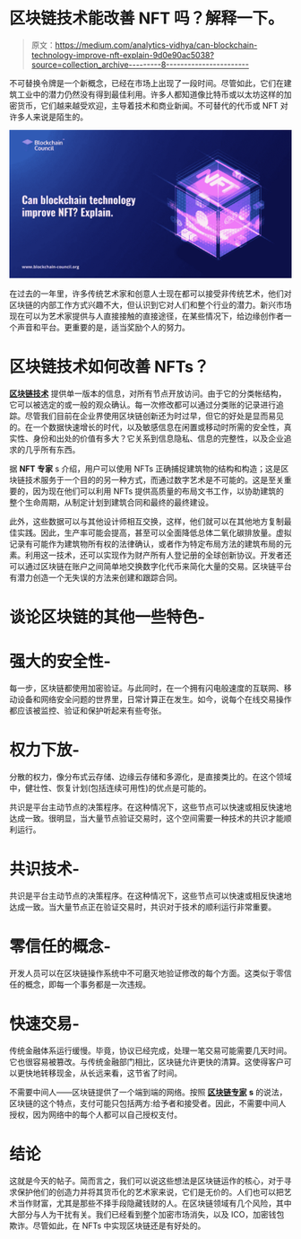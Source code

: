 # 区块链技术能改善 NFT 吗？解释一下。

> 原文：<https://medium.com/analytics-vidhya/can-blockchain-technology-improve-nft-explain-9d0e90ac5038?source=collection_archive---------8----------------------->

不可替换令牌是一个新概念，已经在市场上出现了一段时间。尽管如此，它们在建筑工业中的潜力仍然没有得到最佳利用。许多人都知道像比特币或以太坊这样的加密货币，它们越来越受欢迎，主导着技术和商业新闻。不可替代的代币或 NFT 对许多人来说是陌生的。

![](img/ec9236a6af5a998fd29c6f9b82bb6f36.png)

在过去的一年里，许多传统艺术家和创意人士现在都可以接受非传统艺术，他们对区块链的内部工作方式兴趣不大，但认识到它对人们和整个行业的潜力。新兴市场现在可以为艺术家提供与人直接接触的直接途径，在某些情况下，给边缘创作者一个声音和平台。更重要的是，适当奖励个人的努力。

# 区块链技术如何改善 NFTs？

[**区块链技术**](https://www.blockchain-council.org/blockchain/what-is-blockchain-technology-and-how-does-it-work/) 提供单一版本的信息，对所有节点开放访问。由于它的分类帐结构，它可以被选定的或一般的观众确认。每一次修改都可以通过分类账的记录进行追踪。尽管我们目前在企业界使用区块链创新还为时过早，但它的好处是显而易见的。在一个数据快速增长的时代，以及敏感信息在闲置或移动时所需的安全性，真实性、身份和出处的价值有多大？它关系到信息隐私、信息的完整性，以及企业追求的几乎所有东西。

据 **NFT 专家** s 介绍，用户可以使用 NFTs 正确捕捉建筑物的结构和构造；这是区块链技术服务于一个目的的另一种方式，而通过数字艺术是不可能的。这是至关重要的，因为现在他们可以利用 NFTs 提供高质量的布局文书工作，以协助建筑的整个生命周期，从制定计划到建筑合同和最终的最终建设。

此外，这些数据可以与其他设计师相互交换，这样，他们就可以在其他地方复制最佳实践。因此，生产率可能会提高，甚至可以全面降低总体二氧化碳排放量。虚拟记录有可能作为建筑物所有权的法律确认，或者作为特定布局方法的建筑布局的元素。利用这一技术，还可以实现作为财产所有人登记册的全球创新协议。开发者还可以通过区块链在账户之间简单地交换数字化代币来简化大量的交易。区块链平台有潜力创造一个无失误的方法来创建和跟踪合同。

# 谈论区块链的其他一些特色-

# 强大的安全性-

每一步，区块链都使用加密验证。与此同时，在一个拥有闪电般速度的互联网、移动设备和网络安全问题的世界里，日常计算正在发生。如今，说每个在线交易操作都应该被监控、验证和保护听起来有些夸张。

# 权力下放-

分散的权力，像分布式云存储、边缘云存储和多源化，是直接类比的。在这个领域中，健壮性、恢复计划(包括连续可用性)的优点是可能的。

共识是平台主动节点的决策程序。在这种情况下，这些节点可以快速或相反快速地达成一致。很明显，当大量节点验证交易时，这个空间需要一种技术的共识才能顺利运行。

# 共识技术-

共识是平台主动节点的决策程序。在这种情况下，这些节点可以快速或相反快速地达成一致。当大量节点正在验证交易时，共识对于技术的顺利运行非常重要。

# 零信任的概念-

开发人员可以在区块链操作系统中不可磨灭地验证修改的每个方面。这类似于零信任的概念，即每一个事务都是一次违规。

# 快速交易-

传统金融体系运行缓慢。毕竟，协议已经完成，处理一笔交易可能需要几天时间。它也很容易被篡改。与传统金融部门相比，区块链允许更快的清算。这使得客户可以更快地转移现金，从长远来看，这节省了时间。

不需要中间人——区块链提供了一个端到端的网络。按照 [**区块链专家**](https://www.blockchain-council.org/certifications/certified-blockchain-professional-expert/) **s** 的说法，区块链的这个特点，支付可能只包括两方:给予者和接受者。因此，不需要中间人授权，因为网络中的每个人都可以自己授权支付。

# 结论

这就是今天的帖子。简而言之，我们可以说这些想法是区块链运作的核心，对于寻求保护他们的创造力并将其货币化的艺术家来说，它们是无价的。人们也可以把艺术当作财富，尤其是那些不择手段隐藏钱财的人。在区块链领域有几个风险，其中大部分与人为干扰有关。我们已经看到整个加密市场消失，以及 ICO，加密钱包欺诈。尽管如此，在 NFTs 中实现区块链还是有好处的。